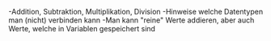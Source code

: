 -Addition, Subtraktion, Multiplikation, Division
-Hinweise welche Datentypen man (nicht) verbinden kann
-Man kann "reine" Werte addieren, aber auch Werte, welche in Variablen gespeichert sind
